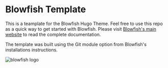# Blowfish Template
This is a teamplate for the Blowfish Hugo Theme. Feel free to use this repo as a quick way to get started with Blowfish. Please visit [Blowfish's main website](https://github.com/nunocoracao/blowfish) to read the complete documentation.

The template was built using the Git module option from Blowfish's installations instructions.

![blowfish logo](https://github.com/nunocoracao/blowfish_template/blob/main/logo.png?raw=true)
